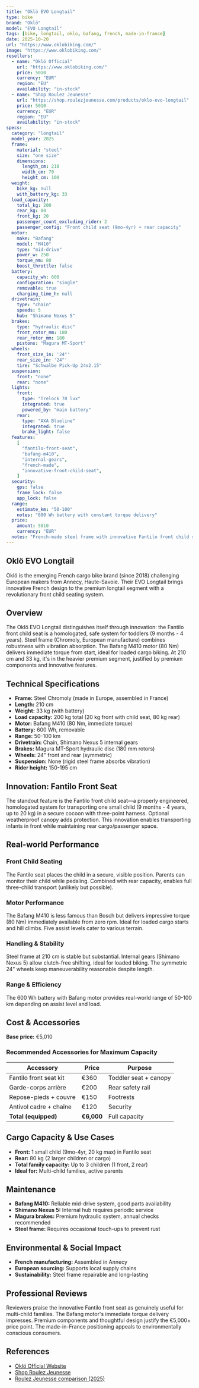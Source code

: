 ```yaml
---
title: "Oklö EVO Longtail"
type: bike
brand: "Oklö"
model: "EVO Longtail"
tags: [bike, longtail, oklo, bafang, french, made-in-france]
date: 2025-10-20
url: "https://www.oklobiking.com/"
image: "https://www.oklobiking.com/"
resellers:
  - name: "Oklö Official"
    url: "https://www.oklobiking.com/"
    price: 5010
    currency: "EUR"
    region: "EU"
    availability: "in-stock"
  - name: "Shop Roulez Jeunesse"
    url: "https://shop.roulezjeunesse.com/products/oklo-evo-longtail"
    price: 5010
    currency: "EUR"
    region: "EU"
    availability: "in-stock"
specs:
  category: "longtail"
  model_year: 2025
  frame:
    material: "steel"
    size: "one size"
    dimensions:
      length_cm: 210
      width_cm: 70
      height_cm: 100
  weight:
    bike_kg: null
    with_battery_kg: 33
  load_capacity:
    total_kg: 200
    rear_kg: 80
    front_kg: 20
    passenger_count_excluding_rider: 2
    passenger_config: "Front child seat (9mo-4yr) + rear capacity"
  motor:
    make: "Bafang"
    model: "M410"
    type: "mid-drive"
    power_w: 250
    torque_nm: 80
    boost_throttle: false
  battery:
    capacity_wh: 600
    configuration: "single"
    removable: true
    charging_time_h: null
  drivetrain:
    type: "chain"
    speeds: 5
    hub: "Shimano Nexus 5"
  brakes:
    type: "hydraulic disc"
    front_rotor_mm: 180
    rear_rotor_mm: 180
    pistons: "Magura MT-Sport"
  wheels:
    front_size_in: '24"'
    rear_size_in: '24"'
    tire: "Schwalbe Pick-Up 24x2.15"
  suspension:
    front: "none"
    rear: "none"
  lights:
    front:
      type: "Trelock 70 lux"
      integrated: true
      powered_by: "main battery"
    rear:
      type: "AXA Blueline"
      integrated: true
      brake_light: false
  features:
    [
      "fantilo-front-seat",
      "bafang-m410",
      "internal-gears",
      "french-made",
      "innovative-front-child-seat",
    ]
  security:
    gps: false
    frame_lock: false
    app_lock: false
  range:
    estimate_km: "50-100"
    notes: "600 Wh battery with constant torque delivery"
  price:
    amount: 5010
    currency: "EUR"
  notes: "French-made steel frame with innovative Fantilo front child seat. Bafang M410 motor with immediate torque. Made near Annecy."
---
```


## Oklö EVO Longtail

Oklö is the emerging French cargo bike brand (since 2018) challenging European makers from Annecy, Haute-Savoie. Their EVO Longtail brings innovative French design to the premium longtail segment with a revolutionary front child seating system.

## Overview

The Oklö EVO Longtail distinguishes itself through innovation: the Fantilo front child seat is a homologated, safe system for toddlers (9 months - 4 years). Steel frame (Chromoly, European manufacture) combines robustness with vibration absorption. The Bafang M410 motor (80 Nm) delivers immediate torque from start, ideal for loaded cargo biking. At 210 cm and 33 kg, it's in the heavier premium segment, justified by premium components and innovative features.

## Technical Specifications

<!-- BIKE_SPECS_TABLE_START -->
<!-- BIKE_SPECS_TABLE_END -->

- **Frame:** Steel Chromoly (made in Europe, assembled in France)
- **Length:** 210 cm
- **Weight:** 33 kg (with battery)
- **Load capacity:** 200 kg total (20 kg front with child seat, 80 kg rear)
- **Motor:** Bafang M410 (80 Nm, immediate torque)
- **Battery:** 600 Wh, removable
- **Range:** 50-100 km
- **Drivetrain:** Chain, Shimano Nexus 5 internal gears
- **Brakes:** Magura MT-Sport hydraulic disc (180 mm rotors)
- **Wheels:** 24" front and rear (symmetric)
- **Suspension:** None (rigid steel frame absorbs vibration)
- **Rider height:** 150-195 cm

## Innovation: Fantilo Front Seat

The standout feature is the Fantilo front child seat—a properly engineered, homologated system for transporting one small child (9 months - 4 years, up to 20 kg) in a secure cocoon with three-point harness. Optional weatherproof canopy adds protection. This innovation enables transporting infants in front while maintaining rear cargo/passenger space.

## Real-world Performance

### Front Child Seating

The Fantilo seat places the child in a secure, visible position. Parents can monitor their child while pedaling. Combined with rear capacity, enables full three-child transport (unlikely but possible).

### Motor Performance

The Bafang M410 is less famous than Bosch but delivers impressive torque (80 Nm) immediately available from zero rpm. Ideal for loaded cargo starts and hill climbs. Five assist levels cater to various terrain.

### Handling & Stability

Steel frame at 210 cm is stable but substantial. Internal gears (Shimano Nexus 5) allow clutch-free shifting, ideal for loaded biking. The symmetric 24" wheels keep maneuverability reasonable despite length.

### Range & Efficiency

The 600 Wh battery with Bafang motor provides real-world range of 50-100 km depending on assist level and load.

## Cost & Accessories

**Base price:** €5,010

### Recommended Accessories for Maximum Capacity

| Accessory              | Price      | Purpose               |
| ---------------------- | ---------- | --------------------- |
| Fantilo front seat kit | €360       | Toddler seat + canopy |
| Garde-corps arrière    | €200       | Rear safety rail      |
| Repose-pieds + couvre  | €150       | Footrests             |
| Antivol cadre + chaîne | €120       | Security              |
| **Total (equipped)**   | **€6,000** | Full capacity         |

## Cargo Capacity & Use Cases

- **Front:** 1 small child (9mo-4yr, 20 kg max) in Fantilo seat
- **Rear:** 80 kg (2 larger children or cargo)
- **Total family capacity:** Up to 3 children (1 front, 2 rear)
- **Ideal for:** Multi-child families, active parents

## Maintenance

- **Bafang M410:** Reliable mid-drive system, good parts availability
- **Shimano Nexus 5:** Internal hub requires periodic service
- **Magura brakes:** Premium hydraulic system, annual checks recommended
- **Steel frame:** Requires occasional touch-ups to prevent rust

## Environmental & Social Impact

- **French manufacturing:** Assembled in Annecy
- **European sourcing:** Supports local supply chains
- **Sustainability:** Steel frame repairable and long-lasting

## Professional Reviews

Reviewers praise the innovative Fantilo front seat as genuinely useful for multi-child families. The Bafang motor's immediate torque delivery impresses. Premium components and thoughtful design justify the €5,000+ price point. The made-in-France positioning appeals to environmentally conscious consumers.

## References

- [Oklö Official Website](https://www.oklobiking.com/)
- [Shop Roulez Jeunesse](https://shop.roulezjeunesse.com/products/oklo-evo-longtail)
- [Roulez Jeunesse comparison (2025)](https://blog.roulezjeunesse.com/comparatif-meilleurs-velos-longtail-electriques/)
